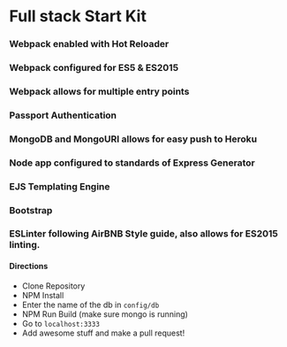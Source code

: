 # Full stack Start Kit

### Webpack enabled with Hot Reloader
### Webpack configured for ES5 & ES2015
### Webpack allows for multiple entry points
### Passport Authentication
### MongoDB and MongoURI allows for easy push to Heroku
### Node app configured to standards of Express Generator
### EJS Templating Engine
### Bootstrap
### ESLinter following AirBNB Style guide, also allows for ES2015 linting.

#### Directions
* Clone Repository
* NPM Install
* Enter the name of the db in `config/db` 
* NPM Run Build (make sure mongo is running)
* Go to `localhost:3333`
* Add awesome stuff and make a pull request!